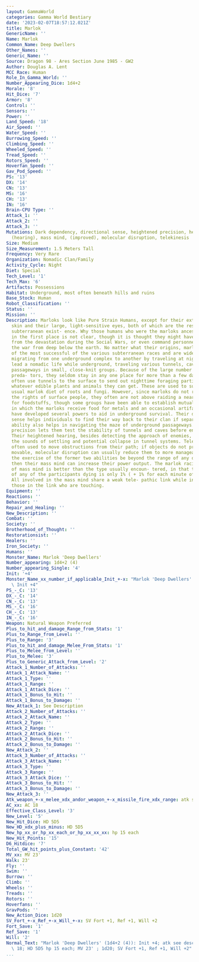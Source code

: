 ```yaml
---
layout: GammaWorld
categories: Gamma World Bestiary
date: '2023-02-07T18:57:12.021Z'
title: Marlok
GenericName: ''
Name: Marlok
Common_Name: Deep Dwellers
Other_Names: ''
Generic_Name: ''
Source: Dragon 98 - Ares Section June 1985 - GW2
Author: Douglas A. Lent
MCC Race: Human
Role_In_Gamma_World: ''
Number_Appearing_Dice: 1d4+2
Morale: '8'
Hit_Dice: '7'
Armor: '8'
Control: ''
Sensors: ''
Power: ''
Land_Speed: '18'
Air_Speed: ''
Water_Speed: ''
Burrowing_Speed: ''
Climbing_Speed: ''
Wheeled_Speed: ''
Tread_Speed: ''
Rotors_Speed: ''
Hoverfan_Speed: ''
Gav_Pod_Speed: ''
PS: '13'
DX: '14'
CN: '13'
MS: '16'
CH: '13'
IN: '16'
Brain-CPU Type: ''
Attack_1: ''
Attack_2: ''
Attack_3: ''
Mutations: Dark dependency, directional sense, heightened precision, heightened sense
  (hearing), mass mind, (improved), molecular disruption, telekinesis
Size: Medium
Size_Measurement: 1.5 Meters Tall
Frequency: Very Rare
Organization: Nomadic Clan/Family
Activity_Cycle: Night
Diet: Special
Tech_Level: '1'
Tech_Max: '6'
Artifacts: Possessions
Habitat: Underground, most often beneath hills and ruins
Base_Stock: Human
Robot_Classification: ''
Status: ''
Mission: ''
Description: Marloks look like Pure Strain Humans, except for their extremely pale
  skin and their large, light-sensitive eyes, both of which are the result of their
  subterranean exist- ence. Why those humans who were the marloks ancestors went underground
  in the first place is not clear, though it is thought they might have been refugees
  from the devastation during the Social Wars, or even command personnel con- trolling
  the war from deep below the earth. No matter what their origins, marloks are one
  of the most successful of the various subterranean races and are widespread, often
  migrating from one underground complex to another by traveling at night on the surface.Marloks
  lead a nomadic life while underground, traveling various tunnels, caverns, and other
  passageways in small, close-knit groups. Because of the large number of subterranean
  preda- tors, they seldom stay in any one place for more than a few days. Marloks
  often use tunnels to the surface to send out nighttime foraging parties to collect
  whatever edible plants and animals they can get. These are used to supplement the
  usual marlok diet of roots and fungi. However, since marloks do not recog- nize
  the rights of surface people, they often are not above raiding a nearby village
  for foodstuffs, though some groups have been able to establish mutual trade arrangements
  in which the marloks receive food for metals and an occasional artifact or two.Marloks
  have developed several powers to aid in underground survival. Their directional
  sense helps individuals to find their way back to their clan if separated, and this
  ability also helps in navigating the maze of underground passageways. Heightened
  precision lets them test the stability of tunnels and caves before entering them.
  Their heightened hearing, besides detecting the approach of enemies, can also detect
  the sounds of settling and potential collapse in tunnel systems. Telekinesis is
  often used to move obstructions from their path; if objects do not prove easily
  movable, molecular disruption can usually reduce them to more manageable size. Should
  the exercise of the former two abilities be beyond the range of any one individual,
  then their mass mind can increase their power output. The marlok racial ability
  of mass mind is better than the type usually encoun- tered, in that the base chance
  of any of the participants dying is only 1% ( + 1% for each minute of contact).
  All involved in the mass mind share a weak tele- pathic link while in contact, between
  those in the link who are touching.
Equipment: ''
Reactions: ''
Behavior: ''
Repair_and_Healing: ''
New_Description: ''
Combat: ''
Society: ''
Brotherhood_of_Thought: ''
Restorationsist: ''
Healers: ''
Iron_Society: ''
Humans: ''
Monster_Name: Marlok 'Deep Dwellers'
Number_appearing: 1d4+2 (4)
Number_appearing_Single: '4'
Init: '+4'
Monster_Name_xx_number_if_applicable_Init_+-x: "Marlok 'Deep Dwellers' (1d4+2 (4)):\
  \ Init +4"
PS_-_C: '13'
DX_-_C: '14'
CN_-_C: '13'
MS_-_C: '16'
CH_-_C: '13'
IN_-_C: '16'
Weapon: Natural Weapon Preferred
Plus_to_hit_and_damage_Range_from_Stats: '1'
Plus_to_Range_from_Level: ''
Plus_to_Range: '3'
Plus_to_hit_and_damage_Melee_From_Stats: '1'
Plus_to_Melee_from_Level: ''
Plus_to_Melee: '3'
Plus_to_Generic_Attack_from_Level: '2'
Attack_1_Number_of_Attacks: ''
Attack_1_Attack_Name: ''
Attack_1_Type: ''
Attack_1_Range: ''
Attack_1_Attack_Dice: ''
Attack_1_Bonus_to_Hit: ''
Attack_1_Bonus_to_Damage: ''
New_Attack_1: See Description
Attack_2_Number_of_Attacks: ''
Attack_2_Attack_Name: ''
Attack_2_Type: ''
Attack_2_Range: ''
Attack_2_Attack_Dice: ''
Attack_2_Bonus_to_Hit: ''
Attack_2_Bonus_to_Damage: ''
New_Attack_2: ''
Attack_3_Number_of_Attacks: ''
Attack_3_Attack_Name: ''
Attack_3_Type: ''
Attack_3_Range: ''
Attack_3_Attack_Dice: ''
Attack_3_Bonus_to_Hit: ''
Attack_3_Bonus_to_Damage: ''
New_Attack_3: ''
Atk_weapon_+-x_melee_xdx_andor_weapon_+-x_missile_fire_xdx_range: atk see description
AC_xx: AC 18
Effective_Class_Level: '3'
New_Level: '5'
New_Hit_Dice: HD 5D5
New_HD_xdx_plus_minus: HD 5D5
New_hp_xx_or_hp_xx_each_or_hp_xx_xx_xx: hp 15 each
New_Hit_Points: '15'
D6_Hitdice: '7'
Total_GW_hit_points_plus_Constant: '42'
MV_xx: MV 23'
Walk: 23'
Fly: ''
Swim: ''
Burrow: ''
Climb: ''
Wheels: ''
Treads: ''
Rotors: ''
Hoverfans: ''
GravPods: ''
New_Action_Dice: 1d20
SV_Fort_+-x_Ref_+-x_Will_+-x: SV Fort +1, Ref +1, Will +2
Fort_Save: '1'
Ref_Save: '1'
Will: '2'
Normal_Text: "Marlok 'Deep Dwellers' (1d4+2 (4)): Init +4; atk see description; AC\
  \ 18; HD 5D5 hp 15 each; MV 23' ; 1d20; SV Fort +1, Ref +1, Will +2"
...
```

